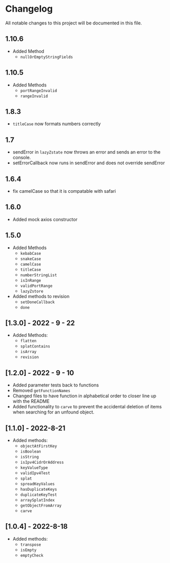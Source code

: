 # Changelog

All notable changes to this project will be documented in this file.

## 1.10.6
- Added Method
  - `nullOrEmptyStringFields`
  
## 1.10.5
- Added Methods
  - `portRangeInvalid`
  - `rangeInvalid`

## 1.8.3
- `titleCase` now formats numbers correctly

## 1.7

- sendError in `lazyZstate` now throws an error and sends an error to the console.
- setErrorCallback now runs in sendError and does not override sendError

## 1.6.4

- fix camelCase so that it is compatable with safari

## 1.6.0

- Added mock axios constructor

## 1.5.0

- Added Methods
  - `kebabCase`
  - `snakeCase`
  - `camelCase`
  - `titleCase`
  - `numberStringList`
  - `isInRange`
  - `validPortRange`
  - `lazyZstore`
- Added methods to revision
  - `setDoneCallback`
  - `done`

## [1.3.0] - 2022 - 9 - 22

- Added Methods:
  - `flatten`
  - `splatContains`
  - `isArray`
  - `revision`

## [1.2.0] - 2022 - 9 - 10

- Added parameter tests back to functions
- Removed `getFunctionNames`
- Changed files to have function in alphabetical order to closer line up with the README
- Added functionality to `carve` to prevent the accidental deletion of items when searching for an unfound object.

## [1.1.0] - 2022-8-21

- Added methods:
  - `objectAtFirstKey`
  - `isBoolean`
  - `isString`
  - `isIpv4CidrOrAddress`
  - `keyValueType`
  - `validIpv4Test`
  - `splat`
  - `spreadKeyValues`
  - `hasDuplicateKeys`
  - `duplicateKeyTest`
  - `arraySplatIndex`
  - `getObjectFromArray`
  - `carve`

## [1.0.4] - 2022-8-18

- Added methods:
  - `transpose`
  - `isEmpty`
  - `emptyCheck`
